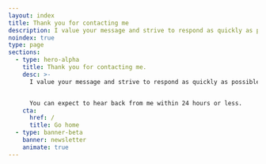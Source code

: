 ```yaml
---
layout: index
title: Thank you for contacting me
description: I value your message and strive to respond as quickly as possible. You can expect to hear back from me within 24 hours or less.
noindex: true
type: page
sections:
  - type: hero-alpha
    title: Thank you for contacting me.
    desc: >-
      I value your message and strive to respond as quickly as possible.


      You can expect to hear back from me within 24 hours or less.
    cta:
      href: /
      title: Go home
  - type: banner-beta
    banner: newsletter
    animate: true
---
```

